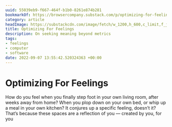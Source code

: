 ```yaml
---
uuid: 55039eb9-f667-464f-b1b0-8261e874b281
bookmarkOf: https://browsercompany.substack.com/p/optimizing-for-feelings
category: article
headImage: https://substackcdn.com/image/fetch/w_1200,h_600,c_limit,f_jpg,q_auto:good,fl_progressive:steep/https%3A%2F%2Fbucketeer-e05bbc84-baa3-437e-9518-adb32be77984.s3.amazonaws.com%2Fpublic%2Fimages%2F702dac90-30ac-42a6-9319-9b9a5dd7f759_1816x1240.jpeg
title: Optimizing For Feelings
description: On seeking meaning beyond metrics
tags:
- feelings
- computer
- software
date: 2022-09-07 13:55:42.520324363 +00:00
---
```

# Optimizing For Feelings

How do you feel when you finally step foot in your own living room, after weeks away from home? When you plop down on your own bed, or whip up a meal in your own kitchen? It conjures up a specific feeling, doesn’t it? That’s because these spaces are a reflection of you — created by you, for you